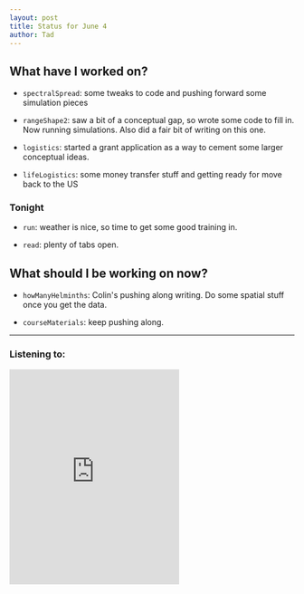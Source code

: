 ```yaml
---
layout: post 
title: Status for June 4 
author: Tad
---
```


## What have I worked on?

* `spectralSpread`: some tweaks to code and pushing forward some simulation pieces

* `rangeShape2`: saw a bit of a conceptual gap, so wrote some code to fill in. Now running simulations. Also did a fair bit of writing on this one. 

* `logistics`: started a grant application as a way to cement some larger conceptual ideas. 

* `lifeLogistics`: some money transfer stuff and getting ready for move back to the US







### Tonight

* `run`: weather is nice, so time to get some good training in.

* `read`: plenty of tabs open. 





## What should I be working on now?

* `howManyHelminths`: Colin's pushing along writing. Do some spatial stuff once you get the data. 

* `courseMaterials`: keep pushing along. 







--- 

### Listening to:

<iframe src="https://open.spotify.com/embed/track/1IAgpStZd4p8EIbJdxDM8S" width="300" height="380" frameborder="0" allowtransparency="true" allow="encrypted-media"></iframe>

<i class='fa fa-code' style='color:pink'></i>
